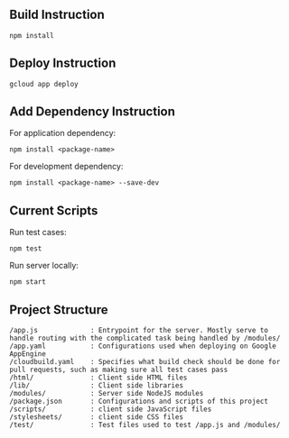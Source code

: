 ## Build Instruction

```
npm install
```

## Deploy Instruction

```
gcloud app deploy
```

## Add Dependency Instruction

For application dependency:
```
npm install <package-name>
```

For development dependency:
```
npm install <package-name> --save-dev
```

## Current Scripts

Run test cases:

```
npm test
```

Run server locally:

```
npm start
```

## Project Structure

```
/app.js             : Entrypoint for the server. Mostly serve to handle routing with the complicated task being handled by /modules/
/app.yaml           : Configurations used when deploying on Google AppEngine
/cloudbuild.yaml    : Specifies what build check should be done for pull requests, such as making sure all test cases pass
/html/              : Client side HTML files
/lib/               : Client side libraries
/modules/           : Server side NodeJS modules
/package.json       : Configurations and scripts of this project
/scripts/           : client side JavaScript files
/stylesheets/       : client side CSS files
/test/              : Test files used to test /app.js and /modules/
```
